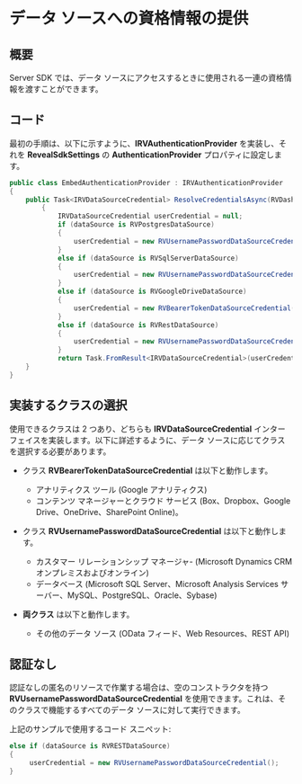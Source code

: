 # データ ソースへの資格情報の提供

## 概要

Server SDK では、データ ソースにアクセスするときに使用される一連の資格情報を渡すことができます。

## コード

最初の手順は、以下に示すように、**IRVAuthenticationProvider** を実装し、それを __RevealSdkSettings__ の __AuthenticationProvider__ プロパティに設定します。

``` csharp
public class EmbedAuthenticationProvider : IRVAuthenticationProvider
{
    public Task<IRVDataSourceCredential> ResolveCredentialsAsync(RVDashboardDataSource dataSource)
        {
            IRVDataSourceCredential userCredential = null;
            if (dataSource is RVPostgresDataSource)
            {
                userCredential = new RVUsernamePasswordDataSourceCredential("postgresuser", "password");
            }
            else if (dataSource is RVSqlServerDataSource)
            {
                userCredential = new RVUsernamePasswordDataSourceCredential("sqlserveruser", "password", "domain");
            }
            else if (dataSource is RVGoogleDriveDataSource)
            {
                userCredential = new RVBearerTokenDataSourceCredential("fhJhbUci0mJSUzi1nIiSint....", "user@company.com");
            }
            else if (dataSource is RVRestDataSource)
            {
                userCredential = new RVUsernamePasswordDataSourceCredential(); // 匿名
            }
            return Task.FromResult<IRVDataSourceCredential>(userCredential);
    }
}
```

## 実装するクラスの選択

使用できるクラスは 2 つあり、どちらも __IRVDataSourceCredential__ インターフェイスを実装します。以下に詳述するように、データ ソースに応じてクラスを選択する必要があります。

  - クラス
    __RVBearerTokenDataSourceCredential__
    は以下と動作します。
      - アナリティクス ツール (Google アナリティクス)
      - コンテンツ マネージャーとクラウド サービス (Box、Dropbox、Google Drive、OneDrive、SharePoint Online)。

  - クラス __RVUsernamePasswordDataSourceCredential__ は以下と動作します。
      - カスタマー リレーションシップ マネージャ- (Microsoft Dynamics CRM オンプレミスおよびオンライン)
      - データベース (Microsoft SQL Server、Microsoft Analysis Services サーバー、MySQL、PostgreSQL、Oracle、Sybase)

  - **両クラス** は以下と動作します。
      - その他のデータ ソース (OData フィード、Web Resources、REST API)

## 認証なし

認証なしの匿名のリソースで作業する場合は、空のコンストラクタを持つ
__RVUsernamePasswordDataSourceCredential__ を使用できます。これは、そのクラスで機能するすべてのデータ ソースに対して実行できます。

上記のサンプルで使用するコード スニペット:

``` csharp
else if (dataSource is RVRESTDataSource)
{
     userCredential = new RVUsernamePasswordDataSourceCredential();
}
```
